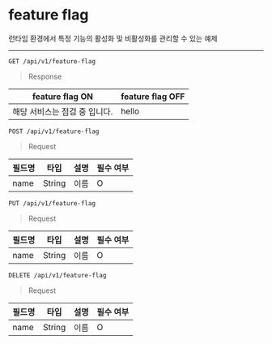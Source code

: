 # feature flag

런타임 환경에서 특정 기능의 활성화 및 비활성화를 관리할 수 있는 예제

---

```
GET /api/v1/feature-flag
```
> Response

| feature flag ON | feature flag OFF | 
| --- | --- | 
| 해당 서비스는 점검 중 입니다. | hello 

```
POST /api/v1/feature-flag
```

> Request

| 필드명 | 타입 | 설명 | 필수 여부
| --- | --- | --- | --- |
| name | String | 이름 | O | 

```
PUT /api/v1/feature-flag
```

> Request

| 필드명 | 타입 | 설명 | 필수 여부
| --- | --- | --- | --- |
| name | String | 이름 | O | 

```
DELETE /api/v1/feature-flag
```

> Request

| 필드명 | 타입 | 설명 | 필수 여부
| --- | --- | --- | --- |
| name | String | 이름 | O | 

